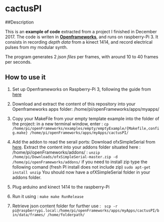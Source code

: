 # cactusPI

##Description

This is an **example of code** extracted from a project I finished in December 2017.
The code is writen in **[Openframeworks](http://openframeworks.cc/)**, and runs on raspberry-Pi 3.
It consists in recording *depth data* from a kinect 1414, and record electrical pulses from my modular synth.

The program generates 2 *json files* per frames, with around 10 to 40 frames per seconds.

## How to use it

1. Set up Openframeworks on Raspberry-Pi 3, following the guide from [here](http://openframeworks.cc/setup/raspberrypi/raspberry-pi-getting-started/)

2. Download and extract the content of this repository into your Openframeworks apps folder: /home/pi/openFrameworks/apps/myapps/

3. Copy your MakeFile from your empty template example into the folder of the project:
in a new terminal window, enter : 
`cp /home/pi/openFrameworks/examples/empty/emptyExample/{Makefile,config.make} /home/pi/openFrameworks/apps/myApps/cactusPI/`

4. Add the addon to read the serail ports:
Download ofxSimpleSerial from [here](https://github.com/LeoColomb/ofxSimpleSerial).
Extract the content into your addons folder situated here : /home/pi/openFrameworks/addons/ :
`unzip /home/pi/Downloads/ofxSimpleSerial-master.zip -d /home/pi/openFrameworks/addons/`
if you need to install zip type the following comand (fresh PI install does not include zip)
`sudo apt-get install unzip`
You should now have a ofXSimpleSerial folder in your addons folder. 

4. Plug arduino and kinect 1414 to the raspberry-Pi

5. Run it using : 
`make
make RunRelease`

6. Retrieve json content folder for further use : 
` scp -r pi@raspberrypi.local:/home/pi/openFrameworks/apps/myApps/cactusPI/bin/data/frames/ /home/folderpath/`


## 